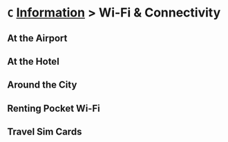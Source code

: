 # `C` [Information](../information) > Wi-Fi & Connectivity

## At the Airport
## At the Hotel
## Around the City
## Renting Pocket Wi-Fi
## Travel Sim Cards
